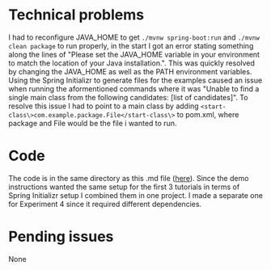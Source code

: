 # Technical problems
I had to reconfigure JAVA_HOME to get `./mvnw spring-boot:run` and `./mvnw clean package`  to run properly, in the start I got an error stating something along the lines of "Please set the JAVA_HOME variable in your environment to match the location of your Java installation.". This was quickly resolved by changing the JAVA_HOME as well as the PATH environment variables.
Using the Spring Initializr to generate files for the examples caused an issue when running the aformentioned commands where it was "Unable to find a single main class from the following candidates: [list of candidates]". To resolve this issue I had to point to a main class by adding `<start-class\>com.example.package.File</start-class\>` to pom.xml, where package and File would be the file i wanted to run.

# Code
The code is in the same directory as this .md file ([here]()). Since the demo instructions wanted the same setup for the first 3 tutorials in terms of Spring Initializr setup I combined them in one project. I made a separate one for Experiment 4 since it required different dependencies.

# Pending issues
None
